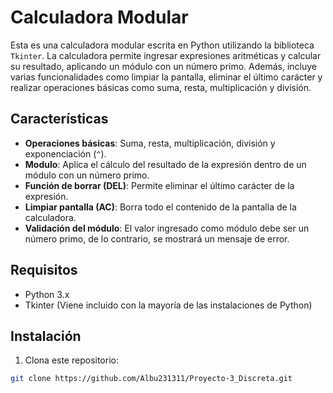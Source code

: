 # Calculadora Modular

Esta es una calculadora modular escrita en Python utilizando la biblioteca `Tkinter`. La calculadora permite ingresar expresiones aritméticas y calcular su resultado, aplicando un módulo con un número primo. Además, incluye varias funcionalidades como limpiar la pantalla, eliminar el último carácter y realizar operaciones básicas como suma, resta, multiplicación y división.

## Características

- **Operaciones básicas**: Suma, resta, multiplicación, división y exponenciación (`^`).
- **Modulo**: Aplica el cálculo del resultado de la expresión dentro de un módulo con un número primo.
- **Función de borrar (DEL)**: Permite eliminar el último carácter de la expresión.
- **Limpiar pantalla (AC)**: Borra todo el contenido de la pantalla de la calculadora.
- **Validación del módulo**: El valor ingresado como módulo debe ser un número primo, de lo contrario, se mostrará un mensaje de error.

## Requisitos

- Python 3.x
- Tkinter (Viene incluido con la mayoría de las instalaciones de Python)

## Instalación

1. Clona este repositorio:

```bash
git clone https://github.com/Albu231311/Proyecto-3_Discreta.git

